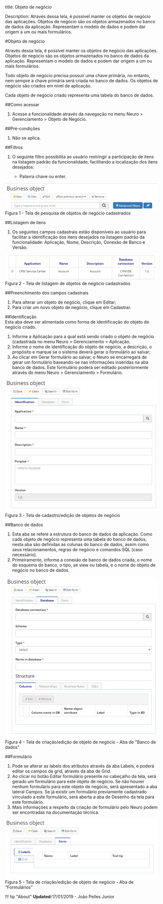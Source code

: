 title: Objeto de negócio  

Description: Através dessa tela, é possível manter os objetos de negócio das aplicações. Objetos de negócio são os objetos armazenados no banco de dados da aplicação. Representam o modelo de dados e podem dar origem a um ou mais formulários.  

#Objeto de negócio   

Através dessa tela, é possível manter os objetos de negócio das aplicações. Objetos de negócio são os objetos armazenados no banco de dados da aplicação. Representam o modelo de dados e podem dar origem a um ou mais formulários.  

Todo objeto de negócio precisa possuir uma chave primária, no entanto, nem sempre a chave primária será criada no banco de dados. Os objetos de negócio são criados em nível de aplicação.  

Cada objeto de negócio criado representa uma tabela do banco de dados.  

##Como acessar  
1.	Acesse a funcionalidade através da navegação no menu Neuro > Gerenciamento > Objeto de Negócio.  

##Pré-condições  
1.	Não se aplica.  

##Filtros
1.	O seguinte filtro possibilita ao usuário restringir a participação de itens na listagem padrão da funcionalidade, facilitando a localização dos itens desejados:    
    
    *	Palavra chave ou enter.    

![Screenshot](images/business-object-filter.png)  
Figura 1 - Tela de pesquisa de objetos de negócio cadastrados  

##Listagem de itens  
1.	Os seguintes campos cadastrais estão disponíveis ao usuário para facilitar a identificação dos itens desejados na listagem padrão da funcionalidade: Aplicação, Nome, Descrição, Conexão de Banco e Versão.    

![Screenshot](images/business-object-listing.png)  
Figura 2 - Tela de listagem de objetos de negócio cadastrados  

##Preenchimento dos campos cadastrais  
1.	Para alterar um objeto de negócio, clique em Editar;    
2.	Para criar um novo objeto de negócio, clique em Cadastrar.    

##Identificação  
Esta aba deve ser alimentada como forma de identificação do objeto de negócio criado.    
1.	Informe a Aplicação para a qual está sendo criado o objeto de negócio (cadastrada no menu Neuro > Gerenciamento > Aplicação.    
2.	Informe o nome de identificação do objeto de negócio, a descrição, o propósito e marque se o sistema deverá gerar o formulário ao salvar;    
3.	Ao clicar em Gerar formulário ao salvar, o Neuro se encarregará de gerar um formulário baseando-se nas informações inseridas na aba banco de dados. Este formulário poderá ser editado posteriormente através do menu Neuro > Gerenciamento > Formulário.    

![Screenshot](images/business-object-identification.png)  
Figura 3 - Tela de cadastro/edição de objetos de negócio  

##Banco de dados
1.	Esta aba se refere a estrutura do banco de dados da aplicação. Como cada objeto de negócio representa uma tabela do banco de dados, nesta aba são definidas as colunas do banco de dados, assim como seus relacionamentos, regras de negócio e comandos SQL (caso necessário).    
2.	Primeiramente, informe a conexão de banco de dados criada, o nome do esquema do banco, o tipo, se view ou tabela, e o nome do objeto de negócio no banco de dados.    

![Screenshot](images/business-object-database.png)  
Figura 4 - Tela de criação/edição de objeto de negócio - Aba de "Banco de dados"  

##Formulário
1.	Pode se alterar as labels dos atributos através da aba Labels, e poderá editar os campos da grid, através da aba de Grid.    
2.	Ao clicar no botão Editar formulário presente no cabeçalho da tela, será gerado um formulário para este objeto de negócio. Se não houver nenhum formulário para este objeto de negócio, será apresentado a aba lateral Campos. Se já existir um formulário previamente cadastrado vinculado a este formulário, será aberta a aba de Desenho da tela para este formulário.    
3.	Mais informações a respeito da criação de formulário pelo Neuro podem ser encontradas na documentação técnica.     

![Screenshot](images/business-object-form.png)  
Figura 5 - Tela de criação/edição de objeto de negócio - Aba de "Formulários"  

!!! tip "About"
    <b>Updated:</b>17/01/2019 - João Pelles Junior
